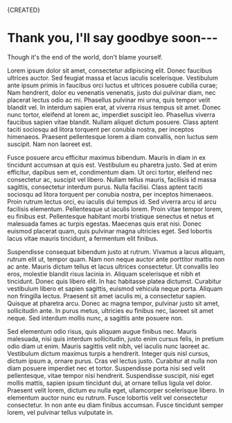 {CREATED}

# Thank you, I'll say goodbye soon---
Though it's the end of the world, don't blame yourself.

<!--created 2013/4/5 6am pdt-->
<!--Demonstrating the free-form nature of publishing with Markdown-->

Lorem ipsum dolor sit amet, consectetur adipiscing elit. Donec faucibus ultrices
auctor. Sed feugiat massa et lacus iaculis scelerisque. Vestibulum ante ipsum
primis in faucibus orci luctus et ultrices posuere cubilia curae; Nam hendrerit,
dolor eu venenatis venenatis, justo dui pulvinar diam, nec placerat lectus odio
ac mi. Phasellus pulvinar mi urna, quis tempor velit blandit vel. In interdum
sapien erat, at viverra risus tempus sit amet. Donec nunc tortor, eleifend at
lorem ac, imperdiet suscipit leo. Phasellus viverra faucibus sapien vitae
blandit. Nullam aliquet dictum posuere. Class aptent taciti sociosqu ad litora
torquent per conubia nostra, per inceptos himenaeos. Praesent pellentesque lorem
a diam convallis, non luctus sem suscipit. Nam non laoreet est.

Fusce posuere arcu efficitur maximus bibendum. Mauris in diam in ex tincidunt
accumsan at quis est. Vestibulum eu pharetra justo. Sed at enim efficitur,
dapibus sem et, condimentum diam. Ut orci tortor, eleifend nec consectetur ac,
suscipit vel libero. Nullam tellus mauris, facilisis id massa sagittis,
consectetur interdum purus. Nulla facilisi. Class aptent taciti sociosqu ad
litora torquent per conubia nostra, per inceptos himenaeos. Proin rutrum lectus
orci, eu iaculis dui tempus id. Sed viverra arcu id arcu facilisis elementum.
Pellentesque ut iaculis lorem. Proin vitae tempor lorem, eu finibus est.
Pellentesque habitant morbi tristique senectus et netus et malesuada fames ac
turpis egestas. Maecenas quis erat nisi. Donec euismod placerat quam, quis
pulvinar magna ultricies eget. Sed lobortis lacus vitae mauris tincidunt, a
fermentum elit finibus.

Suspendisse consequat bibendum justo at rutrum. Vivamus a lacus aliquam, rutrum
elit ut, tempor quam. Nam non neque auctor ante porttitor mattis non ac ante.
Mauris dictum tellus et lacus ultrices consectetur. Ut convallis leo eros,
molestie blandit risus lacinia in. Aliquam scelerisque et nibh et tincidunt.
Donec quis libero elit. In hac habitasse platea dictumst. Curabitur vestibulum
libero et sapien sagittis, euismod vehicula neque porta. Aliquam non fringilla
lectus. Praesent sit amet iaculis mi, a consectetur sapien. Quisque at pharetra
arcu. Donec ac magna tempor, pulvinar justo sit amet, sollicitudin ante. In
purus metus, ultricies eu finibus nec, laoreet sit amet neque. Sed interdum
mollis nunc, a sagittis ante posuere non.

Sed elementum odio risus, quis aliquam augue finibus nec. Mauris malesuada, nisi
quis interdum sollicitudin, justo enim cursus felis, in pretium odio diam ut
enim. Mauris sagittis velit nibh, vel iaculis nunc laoreet ac. Vestibulum dictum
maximus turpis a hendrerit. Integer quis nisl cursus, dictum ipsum a, ornare
purus. Cras vel lectus justo. Curabitur at nulla non diam posuere imperdiet nec
et tortor. Suspendisse porta nisi sed velit pellentesque, vitae tempor nisi
hendrerit. Suspendisse suscipit, nisi eget mollis mattis, sapien ipsum tincidunt
dui, at ornare tellus ligula vel dolor. Praesent velit lorem, dictum eu nulla
eget, ullamcorper scelerisque libero. In elementum auctor nunc eu rutrum. Fusce
lobortis velit vel consectetur consectetur. In non ante eu diam finibus
accumsan. Fusce tincidunt semper lorem, vel pulvinar tellus vulputate in.
